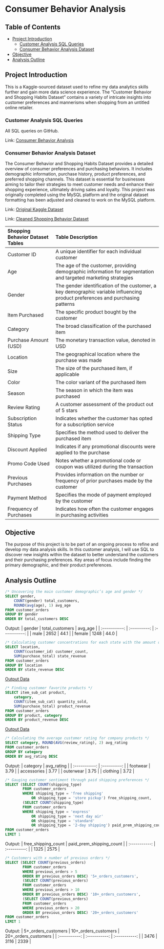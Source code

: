 # Consumer Behavior Analysis

## Table of Contents

- [Project Introduction](#project-introduction)
    - [Customer Analysis SQL Queries](#customer-analysis-sql-queries)
    - [Consumer Behavior Analysis Dataset](#consumer-behavior-analysis-dataset)
- [Objective](#objective)
- [Analysis Outline](#analysis-outline)

## Project Introduction

This is a Kaggle-sourced dataset used to refine my data analytics skills further and gain more data science experience. The “Customer Behavior and Shopping Habits Dataset” contains a variety of intricate insights into customer preferences and mannerisms when shopping from an untitled online retailer.

### Customer Analysis SQL Queries
All SQL queries on GitHub.

Link: [Consumer Behavior Analysis](https://github.com/jasondo-da/Consumer_Behavior_Analysis/blob/main/cba_queries.sql)

### Consumer Behavior Analysis Dataset

The Consumer Behavior and Shopping Habits Dataset provides a detailed overview of consumer preferences and purchasing behaviors. It includes demographic information, purchase history, product preferences, and preferred shopping channels. This dataset is essential for businesses aiming to tailor their strategies to meet customer needs and enhance their shopping experience, ultimately driving sales and loyalty. This project was originally completed using the MySQL platform and the original dataset formatting has been adjusted and cleaned to work on the MySQL platform.

Link: [Original Kaggle Dataset](https://www.kaggle.com/datasets/zeesolver/consumer-behavior-and-shopping-habits-dataset/)

Link: [Cleaned Shopping Behavior Dataset](https://github.com/jasondo-da/Consumer_Behavior_Analysis/blob/main/sb_clean.csv)

| Shopping Behavior Dataset Tables | Table Description |
| :------------- | :------------ |
| Customer ID | A unique identifier for each individual customer |
| Age | The age of the customer, providing demographic information for segmentation and targeted marketing strategies |
| Gender | The gender identification of the customer, a key demographic variable influencing product preferences and purchasing patterns |
| Item Purchased | The specific product bought by the customer |
| Category | The broad classification of the purchased item |
| Purchase Amount (USD) | The monetary transaction value, denoted in USD |
| Location | The geographical location where the purchase was made |
| Size | The size of the purchased item, if applicable |
| Color | The color variant of the purchased item |
| Season | The season in which the item was purchased |
| Review Rating | A customer assessment of the product out of 5 stars |
| Subscription Status | Indicates whether the customer has opted for a subscription service |
| Shipping Type | Specifies the method used to deliver the purchased item |
| Discount Applied | Indicates if any promotional discounts were applied to the purchase |
| Promo Code Used | Notes whether a promotional code or coupon was utilized during the transaction |
| Previous Purchases | Provides information on the number or frequency of prior purchases made by the customer |
| Payment Method | Specifies the mode of payment employed by the customer |
| Frequency of Purchases | Indicates how often the customer engages in purchasing activities | 

## Objective

The purpose of this project is to be part of an ongoing process to refine and develop my data analysis skills. In this customer analysis, I will use SQL to discover new insights within the dataset to better understand the customers and their purchasing preferences. Key areas of focus include finding the primary demographic, and their product preferences.

## Analysis Outline

```sql
/* Uncovering the main customer demographic’s age and gender */
SELECT gender,
    COUNT(gender) total_customers,
    ROUND(avg(age), 1) avg_age
FROM customer_orders
GROUP BY gender
ORDER BY total_customers DESC
```

Output:
| gender | total_customers | avg_age | 
| :-----------: | :----------: | :-----------: |
| male | 2652 | 44.1 |
| female | 1248 | 44.0 |


```sql
/* Calculating customer concentrations for each state with the amount of revenue generated */
SELECT location,
    COUNT(customer_id) customer_count,
    SUM(purchase_total) state_revenue
FROM customer_orders
GROUP BY location
ORDER BY state_revenue DESC
```

[Output Data](https://github.com/jasondo-da/Consumer_Behavior_Analysis/blob/main/customer_concentration_and_revenue.csv)


```sql
/* Finding customer favorite products */
SELECT item_sub_cat product,
    category,
    COUNT(item_sub_cat) quantity_sold,
    SUM(purchase_total) product_revenue
FROM customer_orders
GROUP BY product, category
ORDER BY product_revenue DESC
```

[Output Data](https://github.com/jasondo-da/Consumer_Behavior_Analysis/blob/main/product_popularity.csv)


```sql
/* Calculating the average customer rating for company products */
SELECT category, ROUND(AVG(review_rating), 2) avg_rating
FROM customer_orders
GROUP BY category
ORDER BY avg_rating DESC
```

Output:
| category | avg_rating |
| :-----------: | :----------: |
| footwear | 3.79 |
| accessories | 3.77 |
| outerwear | 3.75 |
| clothing | 3.72 |


```sql
/* Gauging customer sentiment through paid shipping preferences */
SELECT (SELECT COUNT(shipping_type)
        FROM customer_orders
        WHERE shipping_type = 'free shipping' 
            OR shipping_type = 'store pickup') free_shipping_count,
        (SELECT COUNT(shipping_type)
        FROM customer_orders
        WHERE shipping_type = 'express' 
            OR shipping_type = 'next day air' 
            OR shipping_type = 'standard' 
            OR shipping_type = '2-day shipping') paid_prem_shipping_count
FROM customer_orders
LIMIT 1
```

Output:
| free_shipping_count | paid_prem_shipping_count |
| :-----------: | :----------: |
| 1325 | 2575 |


```sql
/* Customers with x number of previous orders */
SELECT (SELECT COUNT(previous_orders)
    	FROM customer_orders
    	WHERE previous_orders > 5
    	ORDER BY previous_orders DESC) '5+_orders_customers',
    	(SELECT COUNT(previous_orders)
    	FROM customer_orders
    	WHERE previous_orders > 10
    	ORDER BY previous_orders DESC) '10+_orders_customers',
    	(SELECT COUNT(previous_orders)
    	FROM customer_orders
    	WHERE previous_orders > 20
    	ORDER BY previous_orders DESC) '20+_orders_customers'
FROM customer_orders
LIMIT 1
```

Output:
| 5+_orders_customers | 10+_orders_customers | 20+_orders_customers |
| :-----------: | :-----------: | :-----------: |
| 3476 | 3116 | 2339 |
